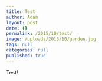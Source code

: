 ```yaml
---
title: Test
author: Adam
layout: post
date: {}
permalink: /2015/10/test/
image: /uploads/2015/10/garden.jpg
tags: null
categories: null
published: true
---
```


Test!
